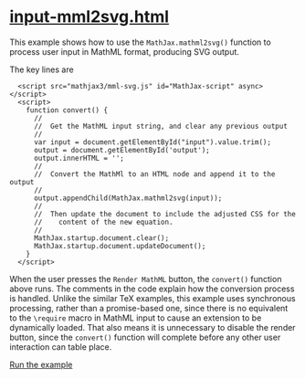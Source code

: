 # [input-mml2svg.html](https://mathjax.github.io/mj3-demos/input-mml2svg.html)

This example shows how to use the `MathJax.mathml2svg()` function to process user input in MathML format, producing SVG output.

The key lines are

```
  <script src="mathjax3/mml-svg.js" id="MathJax-script" async></script>
  <script>
    function convert() {
      //
      //  Get the MathML input string, and clear any previous output
      //
      var input = document.getElementById("input").value.trim();
      output = document.getElementById('output');
      output.innerHTML = '';
      //
      //  Convert the MathMl to an HTML node and append it to the output
      //
      output.appendChild(MathJax.mathml2svg(input));
      //
      //  Then update the document to include the adjusted CSS for the
      //    content of the new equation.
      //
      MathJax.startup.document.clear();
      MathJax.startup.document.updateDocument();
    }
  </script>
```

When the user presses the `Render MathML` button, the `convert()` function above runs.  The comments in the code explain how the conversion process is handled.  Unlike the similar TeX examples, this example uses synchronous processing, rather than a promise-based one, since there is no equivalent to the `\require` macro in MathML input to cause an extension to be dynamically loaded.  That also means it is unnecessary to disable the render button, since the `convert()` function will complete before any other user interaction can table place.

[Run the example](https://mathjax.github.io/mj3-demos/input-mml2svg.html)
